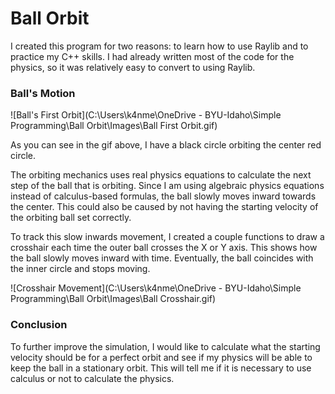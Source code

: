 # Ball Orbit

I created this program for two reasons: to learn how to use Raylib and to practice my C++ skills. I had already written most of the code for the physics, so it was relatively easy to convert to using Raylib.

### Ball's Motion

![Ball's First Orbit](C:\Users\k4nme\OneDrive - BYU-Idaho\Simple Programming\Ball Orbit\Images\Ball First Orbit.gif)

As you can see in the gif above, I have a black circle orbiting the center red circle.

The orbiting mechanics uses real physics equations to calculate the next step of the ball that is orbiting. Since I am using algebraic physics equations instead of calculus-based formulas, the ball slowly moves inward towards the center. This could also be caused by not having the starting velocity of the orbiting ball set correctly. 

To track this slow inwards movement, I created a couple functions to draw a crosshair each time the outer ball crosses the X or Y axis. This shows how the ball slowly moves inward with time. Eventually, the ball coincides with the inner circle and stops moving.

![Crosshair Movement](C:\Users\k4nme\OneDrive - BYU-Idaho\Simple Programming\Ball Orbit\Images\Ball Crosshair.gif)

### Conclusion

To further improve the simulation, I would like to calculate what the starting velocity should be for a perfect orbit and see if my physics will be able to keep the ball in a stationary orbit. This will tell me if it is necessary to use calculus or not to calculate the physics.